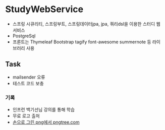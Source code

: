 # StudyWebService
- 스프링 시큐리티, 스프링부트, 스프링데이터jpa, jpa, 쿼리dsl을 이용한 스터디 웹 서비스
- PostgreSql 
- 프론트는 Thymeleaf Bootstrap tagify font-awesome summernote 등 라이브러리 사용

## Task
- mailsender 오류 
- 테스트 코드 보충 




### 기록
- 인프런 백기선님 강의를 통해 학습
- 무료 로고 출처 
- <a href='htttps://.pngtree.com/so/손으로-그린'>손으로 그린 png에서 pngtree.com</a>
